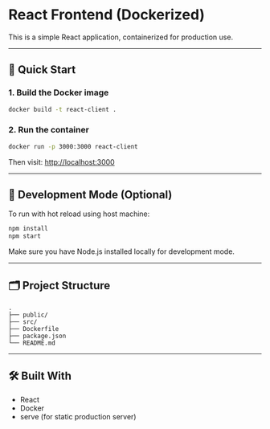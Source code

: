 # React Frontend (Dockerized)

This is a simple React application, containerized for production use.

---

## 🚀 Quick Start

### 1. Build the Docker image
```bash
docker build -t react-client .
```

### 2. Run the container
```bash
docker run -p 3000:3000 react-client
```

Then visit: [http://localhost:3000](http://localhost:3000)

---

## 🧪 Development Mode (Optional)

To run with hot reload using host machine:
```bash
npm install
npm start
```

Make sure you have Node.js installed locally for development mode.

---

## 🗂 Project Structure

```
.
├── public/
├── src/
├── Dockerfile
├── package.json
└── README.md
```

---

## 🛠 Built With

- React
- Docker
- serve (for static production server)
